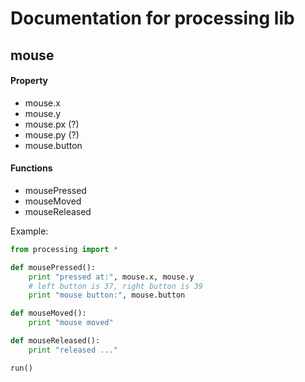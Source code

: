 <link rel="stylesheet" href="../css/doc.css"></link>

# Documentation for processing lib

## mouse

#### Property

* mouse.x
* mouse.y
* mouse.px (?)
* mouse.py (?)
* mouse.button

#### Functions

* mousePressed
* mouseMoved
* mouseReleased

Example:

```python
from processing import *

def mousePressed():
    print "pressed at:", mouse.x, mouse.y
    # left button is 37, right button is 39
    print "mouse button:", mouse.button

def mouseMoved():
    print "mouse moved"

def mouseReleased():
    print "released ..."

run()
```
